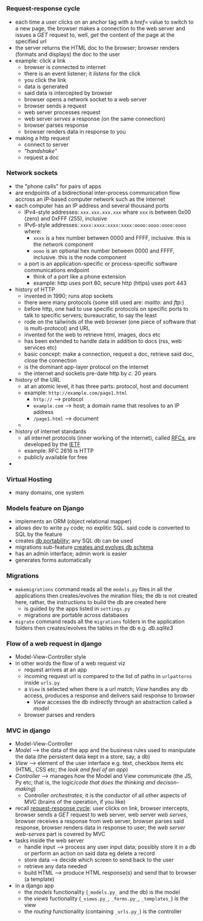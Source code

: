 # 

### Request-response cycle
* each time a user clicks on an anchor tag with a  _href=_ value to switch to a new page, the browser makes a connection to the web server and issues a _GET_ request to, well, _get_ the content of the page at the specified url
* the server returns the HTML doc to the browser; browser renders (formats and displays) the doc to the user
* example: click a link
    * browser is connected to internet
    * there is an event listener; it _listens_ for the click
    * you click the link
    * data is generated
    * said data is intercepted by browser
    * browser opens a network socket to a web server
    * browser sends a request
    * web server processes request
    * web server _serves_ a response (on the same connection)
    * browser parses response
    * browser renders data in response to you
* making a http request
    * connect to server
    * _"handshake"_
    * request a doc
### Network sockets
* the "phone calls" for pairs of apps
* are endpoints of a bidirectional inter-process communication flow accross an IP-based computer network such as the internet
* each computer has an IP address and several thousand ports
    * IPv4-style addresses: `xxx.xxx.xxx.xxx` whare `xxx` is between 0x00 (zero) and 0xFFF (255), inclusive
    * IPv6-style addresses: `xxxx:xxxx:xxxx:xxxx:oooo:oooo:oooo:oooo` where:
        * `xxxx` is a hex number between 0000 and FFFF, inclusive. this is the network component
        * `oooo` is an optional hex number between 0000 and FFFF, inclusive. this is the node component
    * a port is an application-specific or process-specific software communications endpoint
        * think of a port like a phone extension
        * example: http uses port 80, secure http (https) uses port 443
* history of HTTP
    * invented in 1990; runs atop sockets
    * there were many protocols (some still used are: _mailto:_ and _ftp:_)
    * before http, one had to use specific protocols on specific ports to talk to specific servers; bureaucratic, to say the least
    * rode on the tailwinds of the web browser (one piece of software that is multi-protocol) and URL
    * invented fot the web to retrieve html, images, docs etc
    * has been extended to handle data in addition to docs (rss, web services etc)
    * basic concept: make a connection, request a doc, retrieve said doc, close the connection
    * is the dominant app-layer protocol on the internet
    * the internet and sockets pre-date http by _c._ 20 years
* history of the URL
    * at an atomic level, it has three parts: protocol, host and document
    * example: `http://example.com/page1.html`
        * `http://` --> protocol
        * `example.com` --> host; a domain name that resolves to an IP address
        * `/page1.html` --> document
    * 
* history of internet standards
    * all internet protocols (inner working of the internet), called [RFCs](def2), are developed by the [IETF](def)
    * example: RFC 2616 is HTTP
    * publicly available for free
* 
### Virtual Hosting
* many domains, one system
### Models feature on Django
* implements an ORM (object relational mapper)
* allows dev to write `py` code; no explitic SQL. said code is converted to SQL by the feature
* creates [db portability](def5); any SQL db can be used
* migrations sub-feature [creates and evolves db schema](def4)
* has an admin interface; admin work is easier
* generates forms automatically
### Migrations
* `makemigrations` command reads all the `models.py` files in all the applications then creates/evolves the miration files; the db is not created here, rather, the instructions to build the db are created here
    * is guided by the apps listed in `settings.py`
    * migrations are portable across databases
* `migrate` command reads all the `migrations` folders in the application folders then creates/evolves the tables in the db e.g. _db.sqlite3_
### Flow of a web request in django
* Model-View-Controller style
* in other words the flow of a web request viz
    * request arrives at an app
    * incoming request url is compared to the list of paths in `urlpatterns` inside `urls.py`
    * a `View` is selected when there is a url match; _View_ handles any db access, produces a response and delivers said response to browser
        * _View_ accesses the db indirectly through an abstraction called a _model_
    * browser parses and renders
### MVC in django
* Model-View-Controller
* _Model_ --> the data of the app and the business rules used to manipulate the data (the persistent data kept in a store, say, a db)
* _View_ --> element of the user interface e.g. text, checkbox items etc (HTML, CSS etc; the _look and feel of an app_)
* _Controller_ --> manages how the Model and View communicate (the JS, Py etc; that is, the logic/_code that does the thinking and decison-making_)
    * Controller _orchestrates_; it is the conductor of all other aspects of MVC (brains of the operation, if you like)
* recall [request-response cycle](def6): user clicks on link, browser intercepts, browser sends a _GET_ request to web server, web server _web serves_, browser receives a response from web server, browser parses said response, browser renders data in response to user; the _web server web-serves_ part is covered by MVC
* tasks inside the web server
    * handle input --> process any user input data; possibly store it in a db or perform an action on said data eg delete a record 
    * store data --> decide which screen to send back to the user
    * retrieve any data needed
    * build HTML --> produce HTML response(s) and send that to browser (a template)
* in a django app
    * the _models_ functionality (`_models.py_` and the db) is the model
    * the _views_ fuctionality (`_views.py_`, `_forms.py_`, `_templates_`) is the view
    * the _routing_ functionality (containing `_urls.py_`) is the controller


[def]: www.ietf.com
[def2]: https://www.ietf.org/standards/rfcs/
[def3]: https://www.freecodecamp.org/news/database-normalization-1nf-2nf-3nf-table-examples/
[def4]: https://en.wikipedia.org/wiki/Schema_evolution
[def5]: https://www.techopedia.com/definition/6752/data-portability
[def6]: #request-response-cycle